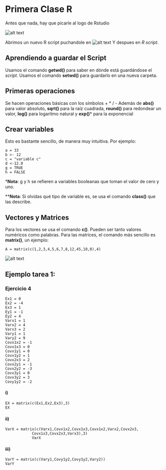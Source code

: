 # Primera Clase R

Antes que nada, hay que picarle al logo de Rstudio

![alt text](C:/Users/alex_/OneDrive/Escritorio/Econometria/R.png "Logo.")

Abrimos un nuevo R script puchandole en 
![alt text](C:/Users/alex_/OneDrive/Escritorio/Econometria/Nuevo.png "Logo.") Y despues en *R script*.


## Aprendiendo a guardar el Script

Usamos el comando **getwd()** para saber en dónde está guardándose el *script*.
Usamos el comando **setwd()** para guardarlo en una nueva carpeta.

## Primeras operaciones

Se hacen operaciones básicas con los símbolos + * / - 
Además de **abs()** para valor absoluto, **sqrt()** para la raíz cuadrada, **round()** para redondear un valor, **log()** para logaritmo natural y **exp()*** para la exponencial

## Crear variables

Esto es bastante sencillo, de manera muy intuitiva. Por ejemplo:

    a = 33
    b >- 12
    c = "variable c"
    d <-12.0
    g = TRUE 
    h = FALSE 

***Nota**: g y h se refieren a variables booleanas que toman el valor de cero y uno.

****Nota**: Si olvidas qué tipo de variable es, se usa el comando **class()** que las describe.

## Vectores y Matrices

Para los vectores se usa el comando **c()**. Pueden ser tanto valores numéricos como palabras.
Para las matrices, el comando más sencillo es **matrix()**, un ejemplo:

    A = matrix(c(1,2,3,4,5,6,7,8,12,45,10,0),4)
![alt text](C:/Users/alex_/OneDrive/Escritorio/Econometria/matriz.png "Logo.")


## Ejemplo tarea 1:

### Ejercicio 4

    Ex1 = 0
    Ex2 = -4
    Ex3 = 1
    Ey1 = -1
    Ey2 = 4
    Varx1 = 1
    Varx2 = 4
    Varx3 = 2
    Vary1 = 1
    Vary2 = 9
    Covx1x2 = -1
    Covx1x3 = 0
    Covx1y1 = 0
    Covx1y2 = 1
    Covx2x3 = 2
    Covx2y1 = -1
    Covx2y2 = -3
    Covx3y1 = 0
    Covx3y2 = 3
    Covy1y2 = -2

#### i)

    EX = matrix(c(Ex1,Ex2,Ex3),3)
    EX
#### ii)

    VarX = matrix(c(Varx1,Covx1x2,Covx1x3,Covx1x2,Varx2,Covx2x3,
                Covx1x3,Covx2x3,Varx3),3)
                VarX
#### iii)

    VarY = matrix(c(Vary1,Covy1y2,Covy1y2,Vary2))
    VarY


